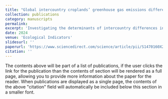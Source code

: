 ```yaml
---
title: "Global intercountry croplands’ greenhouse gas emissions differences and their potential drivers from economic levels perspective"
collection: publications
category: manuscripts
permalink: 
excerpt: 'Investigating the determinants of intercountry differences in cropland greenhouse gas (GHG) emissions is paramount for emission reduction policies to combat climate change. Based on the categorization of developed and developing countries, this study employed the spatial within-between logarithmic mean Divisia index method, the meta-frontier production-theoretical decomposition analysis method and multiple machine learning algorithms to investigate the primary factors contributing to within- and between-group differences. The findings indicate that (1) developing countries experience higher GHG emissions from croplands than developed countries owing to their technology gap, lower technical efficiency, and less advanced industrial structure in the agricultural sector. However, they demonstrated rapid technological progress with great potential for emissions reduction. (2) The technology gap contributed to within-group differences among developed countries, while potential technological progress influenced those of developing countries. (3) Importance analysis based on machine learning algorithms and regression analysis revealed that the technology gap and the feminization of agriculture was related to developing countries’ emissions, while variables associated with land use change significantly impacted GHG emissions from croplands in developed countries. Therefore, substituting agricultural machinery for labor and increasing technological innovations in the agricultural sector should be promoted in developing countries. Simultaneously, special attention should be paid to rational planning and monitoring of croplands in developed countries.'
date: 2024
venue: 'Ecological Indicators'
slidesurl: ''
paperurl: 'https://www.sciencedirect.com/science/article/pii/S1470160X24010926?via%3Dihub'
citation: ''
---
```

The contents above will be part of a list of publications, if the user clicks the link for the publication than the contents of section will be rendered as a full page, allowing you to provide more information about the paper for the reader. When publications are displayed as a single page, the contents of the above "citation" field will automatically be included below this section in a smaller font.
